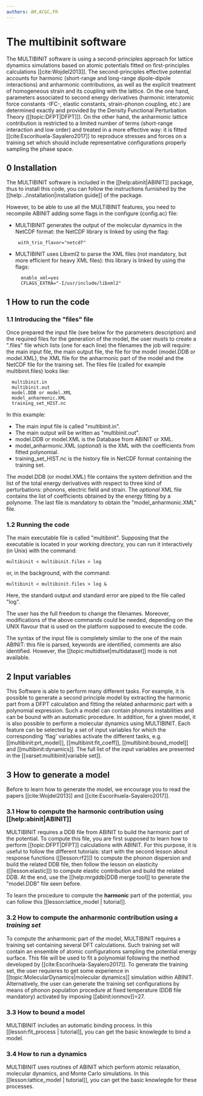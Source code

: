```yaml
---
authors: AM,ACGC,FR
---
```


# The multibinit software

The MULTIBINIT software is using a second-principles approach for lattice dynamics simulations based on atomic potentials fitted on first-principles calculations [[cite:Wojdel2013]]. The second-principles effective potential accounts for harmonic (short-range and long-range dipole-dipole interactions) and anharmonic contributions, as well as the explicit treatment of homogeneous strain and its coupling with the lattice. On the one hand, parameters associated to second energy derivatives (harmonic interatomic force constants -IFC-, elastic constants, strain-phonon coupling, etc.) are determined exactly and provided by the Density Functional Perturbation Theory ([[topic:DFPT|DFPT]]). On the other hand, the anharmonic lattice contribution is restricted to a limited number of terms (short-range interaction and low order) and treated in a more effective way: it is fitted [[cite:Escorihuela-Sayalero2017]] to reproduce stresses and forces on a training set which should include representative configurations properly sampling the phase space.


## 0 Installation  

The MULTIBINIT software is included in the [[help:abinit|ABINIT]] package, thus to install this code, you can follow the instructions furnished by the [[help:../installation|installation guide]] of the package.

However, to be able to use all the MULTIBINIT features, you need to recompile ABINIT adding some flags in the configure (config.ac) file:
  
 * MULTIBINIT generates the output of the molecular dynamics in the NetCDF format: the NetCDF library is linked by using the flag:

        with_trio_flavor="netcdf"

* MULTIBINIT uses Libxml2 to parse the XML files (not mandatory, but more efficient for heavy XML files): this library is linked by using the flags:
  
        enable_xml=yes
        CFLAGS_EXTRA="-I/usr/include/libxml2"


## 1 How to run the code

### 1.1 Introducing the "files" file

Once prepared the input file (see below for the parameters description) and the required files for the generation of the model, the user musts to create a ".files" file which lists (one for each line) the filenames the job will require: the main input file, the main output file, the file for the model (model.DDB or model.XML), the XML file for the anharmonic part of the model and the NetCDF file for the training set.
The files file (called for example multibinit.files) looks like:
 
      multibinit.in
      multibinit.out
      model.DDB or model.XML
      model_anharmonic.XML
      training_set_HIST.nc

In this example:

  * The main input file is called "multibinit.in".
  * The main output will be written as "multibinit.out".
  * model.DDB or model.XML is the Database from ABINIT or XML.
  * model_anharmonic.XML (_optional_) is the XML with the coefficients from fitted polynomial.
  * training_set_HIST.nc is the history file in NetCDF format containing the training set.

The model.DDB (or model.XML) file contains the system definition and the list of the total energy derivatives with respect to three kind of perturbations: phonons, electric field and strain. The _optional_ XML file contains the list of coefficients obtained by the energy fitting by a polynome. The last file is mandatory to obtain the "model_anharmonic.XML" file.

### 1.2 Running the code

The main executable file is called "multibinit". Supposing that the executable is located in your working
directory, you can run it interactively (in Unix) with the command:

    multibinit < multibinit.files > log
  
or, in the background, with the command:

    multibinit < multibinit.files > log &

Here, the standard output and standard error are piped to the file called "log".

The user has the full freedom to change the filenames. Moreover, modifications of the above commands could be needed, depending on the UNIX flavour that is used on the platform supposed to execute the code.

The syntax of the input file is completely similar to the one of the main ABINIT: this file is parsed, keywords are identified, comments are also identified. However, the [[topic:multidtset|multidataset]] mode is not available.

## 2 Input variables
 
This Software is able to perform many different tasks. For example, it is possible to generate a second principle model by extracting the harmonic part from a DFPT calculation and fitting the related anharmonic part with a polynomial expression. Such a model can contain phonons instabilities and can be bound with an automatic procedure. In addition, for a given model, it is also possible to perform a molecular dynamics using MULTIBINIT. Each feature can be selected by a set of input variables for which the corresponding 'flag' variables activate the different tasks, e.g. [[multibinit:prt_model]], [[multibinit:fit_coeff]], [[multibinit:bound_model]] and [[multibinit:dynamics]]. The full list of the input variables are presented in the [[varset:multibinit|variable set]].

## 3 How to generate a model

Before to learn how to generate the model, we encourage you to read the papers [[cite:Wojdel2013]] and [[cite:Escorihuela-Sayalero2017]].

### 3.1 How to compute the harmonic contribution using [[help:abinit|ABINIT]]

MULTIBINIT requires a DDB file from ABINIT to build the harmonic part of the potential. To compute this file, you are first supposed to learn how to perform [[topic:DFPT|DFPT]] calculations with ABINIT. For this purpose, it is useful to follow the different tutorials: start with the second lesson about response functions ([[lesson:rf2]]) to compute the phonon dispersion and build the related DDB file, then follow the lesson on elasticity ([[lesson:elastic]]) to compute elastic contribution and build the related DDB. At the end, use the [[help:mrgddb|DDB merge tool]] to generate the "model.DDB" file seen before.

To learn the procedure to compute the **harmonic** part of the potential, you can follow this [[lesson:lattice_model | tutorial]].

### 3.2 How to compute the anharmonic contribution using a *training set* 

To compute the anharmonic part of the model, MULTIBINIT requires a training set containing several DFT calculations. Such training set will contain an ensemble of atomic configurations sampling the potential energy surface. This file will be used to fit a polynomial following the method developed by [[cite:Escorihuela-Sayalero2017]]. To generate the training set, the user requieres to get some experience in [[topic:MolecularDynamics|molecular dynamics]] simulation within ABINIT. Alternatively, the user can generate the training set configurations by means of phonon population procedure at fixed temperature (DDB file mandatory) activated by imposing [[abinit:ionmov]]=27.

### 3.3 How to bound a model

MULTIBINIT includes an automatic binding process.
In this [[lesson:fit_process | tutorial]], you can get the basic knowlegde to bind a model.

### 3.4 How to run a dynamics

MULTIBINIT uses routines of ABINIT which perform atomic relaxation, molecular dynamics, and Monte Carlo simulations.
In this [[lesson:lattice_model | tutorial]], you can get the basic knowlegde for these processes.
